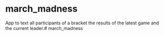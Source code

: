 # march_madness
App to text all participants of a bracket the results of the latest game and the current leader.# march_madness
